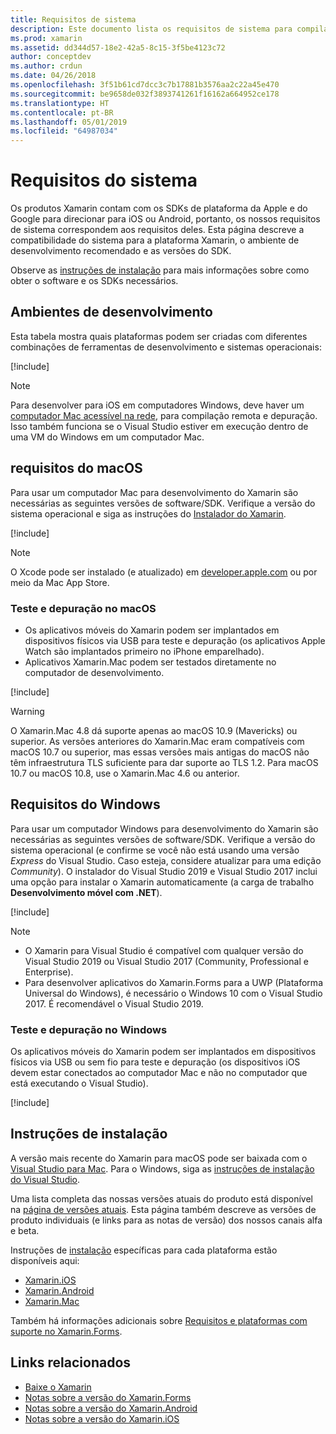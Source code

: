```yaml
---
title: Requisitos de sistema
description: Este documento lista os requisitos de sistema para compilar aplicativos com o Xamarin em computadores Mac e Windows. Também contém links para instruções de instalação.
ms.prod: xamarin
ms.assetid: dd344d57-18e2-42a5-8c15-3f5be4123c72
author: conceptdev
ms.author: crdun
ms.date: 04/26/2018
ms.openlocfilehash: 3f51b61cd7dcc3c7b17881b3576aa2c22a45e470
ms.sourcegitcommit: be9658de032f3893741261f16162a664952ce178
ms.translationtype: HT
ms.contentlocale: pt-BR
ms.lasthandoff: 05/01/2019
ms.locfileid: "64987034"
---
```

# <a name="system-requirements"></a>Requisitos do sistema

Os produtos Xamarin contam com os SDKs de plataforma da Apple e do Google para direcionar para iOS ou Android, portanto, os nossos requisitos de sistema correspondem aos requisitos deles. Esta página descreve a compatibilidade do sistema para a plataforma Xamarin, o ambiente de desenvolvimento recomendado e as versões do SDK.

Observe as [instruções de instalação](#installation-instructions) para mais informações sobre como obter o software e os SDKs necessários.

## <a name="development-environments"></a>Ambientes de desenvolvimento

Esta tabela mostra quais plataformas podem ser criadas com diferentes combinações de ferramentas de desenvolvimento e sistemas operacionais:

[!include[](~/cross-platform/includes/development-environment.md)]

> [!NOTE]
> Para desenvolver para iOS em computadores Windows, deve haver um [computador Mac acessível na rede](~/ios/get-started/installation/windows/connecting-to-mac/index.md), para compilação remota e depuração. Isso também funciona se o Visual Studio estiver em execução dentro de uma VM do Windows em um computador Mac.

## <a name="macos-requirements"></a>requisitos do macOS

Para usar um computador Mac para desenvolvimento do Xamarin são necessárias as seguintes versões de software/SDK. Verifique a versão do sistema operacional e siga as instruções do [Instalador do Xamarin](#installation-instructions).

[!include[](~/cross-platform/includes/macos-requirements.md)]

> [!NOTE]
> O Xcode pode ser instalado (e atualizado) em [developer.apple.com](https://developer.apple.com/xcode/download/) ou por meio da Mac App Store.

### <a name="testing--debugging-on-macos"></a>Teste e depuração no macOS

- Os aplicativos móveis do Xamarin podem ser implantados em dispositivos físicos via USB para teste e depuração (os aplicativos Apple Watch são implantados primeiro no iPhone emparelhado).
- Aplicativos Xamarin.Mac podem ser testados diretamente no computador de desenvolvimento.

[!include[](~/cross-platform/includes/macos-testing.md)]

> [!WARNING]
> O Xamarin.Mac 4.8 dá suporte apenas ao macOS 10.9 (Mavericks) ou superior.
> As versões anteriores do Xamarin.Mac eram compatíveis com macOS 10.7 ou superior, mas essas versões mais antigas do macOS não têm infraestrutura TLS suficiente para dar suporte ao TLS 1.2. Para macOS 10.7 ou macOS 10.8, use o Xamarin.Mac 4.6 ou anterior.

## <a name="windows-requirements"></a>Requisitos do Windows

Para usar um computador Windows para desenvolvimento do Xamarin são necessárias as seguintes versões de software/SDK.
Verifique a versão do sistema operacional (e confirme se você não está usando uma versão *Express* do Visual Studio. Caso esteja, considere atualizar para uma edição *Community*).
O instalador do Visual Studio 2019 e Visual Studio 2017 inclui uma opção para instalar o Xamarin automaticamente (a carga de trabalho **Desenvolvimento móvel com .NET**).

[!include[](~/cross-platform/includes/windows-requirements.md)]

> [!NOTE]
> - O Xamarin para Visual Studio é compatível com qualquer versão do Visual Studio 2019 ou Visual Studio 2017 (Community, Professional e Enterprise).
> - Para desenvolver aplicativos do Xamarin.Forms para a UWP (Plataforma Universal do Windows), é necessário o Windows 10 com o Visual Studio 2017. É recomendável o Visual Studio 2019.

### <a name="testing--debugging-on-windows"></a>Teste e depuração no Windows

Os aplicativos móveis do Xamarin podem ser implantados em dispositivos físicos via USB ou sem fio para teste e depuração (os dispositivos iOS devem estar conectados ao computador Mac e não no computador que está executando o Visual Studio).

[!include[](~/cross-platform/includes/windows-testing.md)]

## <a name="installation-instructions"></a>Instruções de instalação

A versão mais recente do Xamarin para macOS pode ser baixada com o [Visual Studio para Mac](https://docs.microsoft.com/visualstudio/mac/installation). Para o Windows, siga as [instruções de instalação do Visual Studio](https://docs.microsoft.com/visualstudio/install/install-visual-studio).

Uma lista completa das nossas versões atuais do produto está disponível na [página de versões atuais](https://developer.xamarin.com/releases/current/). Esta página também descreve as versões de produto individuais (e links para as notas de versão) dos nossos canais alfa e beta.

Instruções de [instalação](~/get-started/installation/index.md) específicas para cada plataforma estão disponíveis aqui:

- [Xamarin.iOS](~/ios/get-started/installation/index.md)
- [Xamarin.Android](~/android/get-started/installation/index.md)
- [Xamarin.Mac](~/mac/get-started/installation.md)

Também há informações adicionais sobre [Requisitos e plataformas com suporte no Xamarin.Forms](~/get-started/requirements.md).

## <a name="related-links"></a>Links relacionados

- [Baixe o Xamarin](https://visualstudio.microsoft.com/xamarin/)
- [Notas sobre a versão do Xamarin.Forms](/xamarin/xamarin-forms/release-notes/)
- [Notas sobre a versão do Xamarin.Android](/xamarin/android/release-notes/)
- [Notas sobre a versão do Xamarin.iOS](/xamarin/ios/release-notes/)
